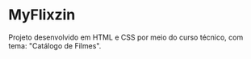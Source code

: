 # MyFlixzin
Projeto desenvolvido em HTML e CSS por meio do curso técnico, com tema: "Catálogo de Filmes".
